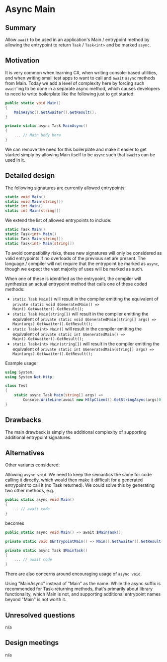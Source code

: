 # Async Main

## Summary
[summary]: #summary

Allow `await` to be used in an application's Main / entrypoint method by allowing the entrypoint to return `Task` / `Task<int>` and be marked `async`.

## Motivation
[motivation]: #motivation

It is very common when learning C#, when writing console-based utilities, and when writing small test apps to want
to call and `await` `async` methods from Main.  Today we add a level of complexity here by forcing such `await`'ing to be
done in a separate async method, which causes developers to need to write boilerplate like the following just to get
started:

```csharp
public static void Main()
{
    MainAsync().GetAwaiter().GetResult();
}

private static async Task MainAsync()
{
    ... // Main body here
}
```

We can remove the need for this boilerplate and make it easier to get started simply by allowing Main itself to be
`async` such that `await`s can be used in it.

## Detailed design
[design]: #detailed-design

The following signatures are currently allowed entrypoints:

```csharp
static void Main()
static void Main(string[])
static int Main()
static int Main(string[])
```

We extend the list of allowed entrypoints to include:

```csharp
static Task Main()
static Task<int> Main()
static Task Main(string[])
static Task<int> Main(string[])
```

To avoid compatibility risks, these new signatures will only be considered as valid entrypoints if no overloads of the previous set are present.
The language / compiler will not require that the entrypoint be marked as `async`, though we expect the vast majority of uses will be marked as such.

When one of these is identified as the entrypoint, the compiler will synthesize an actual entrypoint method that calls one of these coded methods:
- ```static Task Main()``` will result in the compiler emitting the equivalent of ```private static void $GeneratedMain() => Main().GetAwaiter().GetResult();```
- ```static Task Main(string[])``` will result in the compiler emitting the equivalent of ```private static void $GeneratedMain(string[] args) => Main(args).GetAwaiter().GetResult();```
- ```static Task<int> Main()``` will result in the compiler emitting the equivalent of ```private static int $GeneratedMain() => Main().GetAwaiter().GetResult();```
- ```static Task<int> Main(string[])``` will result in the compiler emitting the equivalent of ```private static int $GeneratedMain(string[] args) => Main(args).GetAwaiter().GetResult();```

Example usage:

```csharp
using System;
using System.Net.Http;

class Test
{
    static async Task Main(string[] args) =>
	    Console.WriteLine(await new HttpClient().GetStringAsync(args[0]));
}
```

## Drawbacks
[drawbacks]: #drawbacks

The main drawback is simply the additional complexity of supporting additional entrypoint signatures.

## Alternatives
[alternatives]: #alternatives

Other variants considered:

Allowing `async void`.  We need to keep the semantics the same for code calling it directly, which would then make it difficult for a generated entrypoint to call it (no Task returned).  We could solve this by generating two other methods, e.g.

```csharp
public static async void Main()
{
   ... // await code
}
```

becomes

```csharp
public static async void Main() => await $MainTask();

private static void $EntrypointMain() => Main().GetAwaiter().GetResult();

private static async Task $MainTask()
{
    ... // await code
}
```

There are also concerns around encouraging usage of `async void`.

Using "MainAsync" instead of "Main" as the name.  While the async suffix is recommended for Task-returning methods, that's primarily about library functionality, which Main is not, and supporting additional entrypoint names beyond "Main" is not worth it.

## Unresolved questions
[unresolved]: #unresolved-questions

n/a

## Design meetings

n/a
